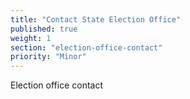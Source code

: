 ```yaml
---
title: "Contact State Election Office"
published: true
weight: 1
section: "election-office-contact"
priority: "Minor"
---
```

Election office contact
